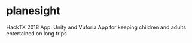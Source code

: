 # planesight
HackTX 2018 App: Unity and Vuforia App for keeping children and adults entertained on long trips
